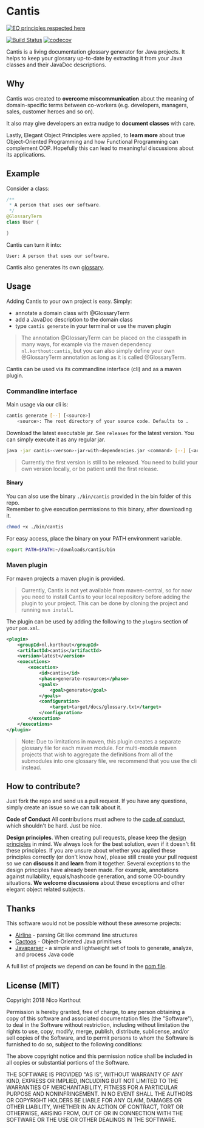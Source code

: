 # Cantis
[![EO principles respected here](http://www.elegantobjects.org/badge.svg)](http://www.elegantobjects.org) 

[![Build Status](https://api.travis-ci.org/korthout/Cantis.svg?branch=master)](https://travis-ci.org/korthout/Cantis) 
[![codecov](https://codecov.io/gh/korthout/Cantis/branch/master/graph/badge.svg)](https://codecov.io/gh/korthout/Cantis) 

Cantis is a living documentation glossary generator for Java projects.
It helps to keep your glossary up-to-date by extracting it from your Java classes 
and their JavaDoc descriptions.

## Why
Cantis was created to **overcome miscommunication** about the meaning of domain-specific terms 
between co-workers (e.g. developers, managers, sales, customer heroes and so on).

It also may give developers an extra nudge to **document classes** with care. 

Lastly, Elegant Object Principles were applied, to **learn more** about true 
Object-Oriented Programming and how Functional Programming can complement OOP.
Hopefully this can lead to meaningful discussions about its applications.

## Example
Consider a class:
```java
/**
 * A person that uses our software.
 */
@GlossaryTerm
class User {

}
```
Cantis can turn it into: 
```
User: A person that uses our software.
```

Cantis also generates its own [glossary](glossary.txt).

## Usage
Adding Cantis to your own project is easy. Simply:
* annotate a domain class with @GlossaryTerm
* add a JavaDoc description to the domain class
* type `cantis generate` in your terminal or use the maven plugin

> The annotation @GlossaryTerm can be placed on the classpath in many ways, 
for example via the maven dependency `nl.korthout:cantis`, but you can also 
simply define your own @GlossaryTerm annotation as long as it is called @GlossaryTerm.

Cantis can be used via its commandline interface (cli) and as a maven plugin.

### Commandline interface
Main usage via our cli is:
```sh
cantis generate [--] [<source>]
    <source>: The root directory of your source code. Defaults to .
```

Download the latest executable jar. 
See `releases` for the latest version.
You can simply execute it as any regular jar.
```sh
java -jar cantis-<verson>-jar-with-dependencies.jar <command> [--] [<arguments>]
```
> Currently the first version is still to be released.
You need to build your own version locally, or be patient until the first release.

#### Binary
You can also use the binary `./bin/cantis` provided in the bin folder of this repo.  
Remember to give execution permissions to this binary, after downloading it.
```sh
chmod +x ./bin/cantis
```

For easy access, place the binary on your PATH environment variable.
```sh
export PATH=$PATH:~/downloads/cantis/bin
```

### Maven plugin
For maven projects a maven plugin is provided. 

> Currently, Cantis is not yet available from maven-central, 
so for now you need to install Cantis to your local repository 
before adding the plugin to your project. 
This can be done by cloning the project and running `mvn install`.

The plugin can be used by adding the following to the `plugins` section of your `pom.xml`.

```xml
<plugin>
    <groupId>nl.korthout</groupId>
    <artifactId>cantis</artifactId>
    <version>latest</version>
    <executions>
        <execution>
            <id>cantis</id>
            <phase>generate-resources</phase>
            <goals>
                <goal>generate</goal>
            </goals>
            <configuration>
                <target>target/docs/glossary.txt</target>
            </configuration>
        </execution>
    </executions>
</plugin>
```

> Note: Due to limitations in maven, 
this plugin creates a separate glossary file for each maven module. 
For multi-module maven projects that wish to aggregate the definitions from all of the submodules 
into one glossary file, we recommend that you use the cli instead.

## How to contribute?

Just fork the repo and send us a pull request. 
If you have any questions, simply create an issue so we can talk about it. 

**Code of Conduct**
All contributions must adhere to the [code of conduct](CODE_OF_CONDUCT.md),
which shouldn't be hard. Just be nice.

**Design principles**. 
When creating pull requests, 
please keep the [design principles](http://www.elegantobjects.org#principles) in mind.
We always look for the best solution, even if it doesn't fit these principles.
If you are unsure about whether you applied these principles correctly (or don't know how), 
please still create your pull request so we can **discuss** it and **learn** from it together.
Several exceptions to the design principles have already been made. 
For example, annotations against nullability, equals/hashcode generation, and some OO-boundry 
situations. **We welcome discussions** about these exceptions and other elegant object related 
subjects.

## Thanks
This software would not be possible without these awesome projects:

* [Airline](https://github.com/airlift/airline) - parsing Git like command line structures
* [Cactoos](https://github.com/yegor256/cactoos) - Object-Oriented Java primitives
* [Javaparser](https://github.com/javaparser/javaparser) - a simple and lightweight set of tools to 
generate, analyze, and process Java code

A full list of projects we depend on can be found in the [pom file](pom.xml).

## License (MIT)
Copyright 2018 Nico Korthout

Permission is hereby granted, free of charge, to any person obtaining a copy of
this software and associated documentation files (the "Software"), to deal in 
the Software without restriction, including without limitation the rights to 
use, copy, modify, merge, publish, distribute, sublicense, and/or sell copies 
of the Software, and to permit persons to whom the Software is furnished to do
so, subject to the following conditions:

The above copyright notice and this permission notice shall be included in all 
copies or substantial portions of the Software.

THE SOFTWARE IS PROVIDED "AS IS", WITHOUT WARRANTY OF ANY KIND, EXPRESS OR 
IMPLIED, INCLUDING BUT NOT LIMITED TO THE WARRANTIES OF MERCHANTABILITY, 
FITNESS FOR A PARTICULAR PURPOSE AND NONINFRINGEMENT. IN NO EVENT SHALL THE 
AUTHORS OR COPYRIGHT HOLDERS BE LIABLE FOR ANY CLAIM, DAMAGES OR OTHER 
LIABILITY, WHETHER IN AN ACTION OF CONTRACT, TORT OR OTHERWISE, ARISING FROM, 
OUT OF OR IN CONNECTION WITH THE SOFTWARE OR THE USE OR OTHER DEALINGS IN THE 
SOFTWARE.
